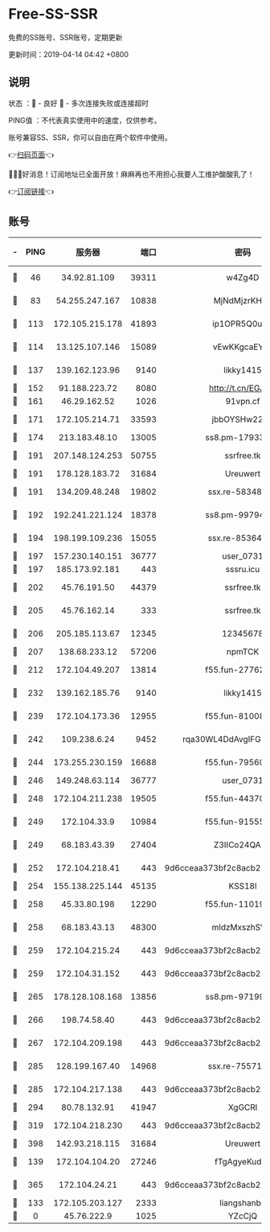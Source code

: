 # Free-SS-SSR

免费的SS账号、SSR账号，定期更新

更新时间：2019-04-14 04:42 +0800

## 说明

状态     ：🙂 - 良好 🙁 - 多次连接失败或连接超时

PING值   ：不代表真实使用中的速度，仅供参考。

账号兼容SS、SSR，你可以自由在两个软件中使用。

👉[扫码页面](https://liesauer.github.io/Free-SS-SSR/)👈

🎉🎉🎉好消息！订阅地址已全面开放！麻麻再也不用担心我要人工维护酸酸乳了！

👉[订阅链接](https://www.liesauer.net/yogurt/subscribe?ACCESS_TOKEN=DAYxR3mMaZAsaqUb)👈

## 账号

|-|PING|服务器|端口|密码|加密方式|区域|
|:----:|:----:|:-----:|-----:|:----:|:----:|:----:|
|🙂|46|34.92.81.109|39311|w4Zg4D|chacha20-ietf|US|
|🙂|83|54.255.247.167|10838|MjNdMjzrKHKL|aes-256-cfb|SG|
|🙂|113|172.105.215.178|41893|ip1OPR5Q0uNu|aes-256-cfb|JP|
|🙂|114|13.125.107.146|15089|vEwKKgcaEYuy|aes-256-cfb|KR|
|🙂|137|139.162.123.96|9140|likky1415|aes-256-cfb|JP|
|🙂|152|91.188.223.72|8080|http://t.cn/EGJIyrl|rc4-md5|RU|
|🙂|161|46.29.162.52|1026|91vpn.cf|rc4-md5|RU|
|🙂|171|172.105.214.71|33593|jbbOYSHw2276|aes-256-cfb|JP|
|🙂|174|213.183.48.10|13005|ss8.pm-17933646|rc4-md5|RU|
|🙂|191|207.148.124.253|50755|ssrfree.tk|aes-256-cfb|SG|
|🙂|191|178.128.183.72|31684|Ureuwert|chacha20|US|
|🙂|191|134.209.48.248|19802|ssx.re-58348307|aes-256-cfb|US|
|🙂|192|192.241.221.124|18378|ss8.pm-99794211|aes-256-cfb|US|
|🙂|194|198.199.109.236|15055|ssx.re-85364694|aes-256-cfb|US|
|🙂|197|157.230.140.151|36777|user_0731|chacha20|US|
|🙂|197|185.173.92.181|443|sssru.icu|rc4-md5|RU|
|🙂|202|45.76.191.50|44379|ssrfree.tk|aes-256-cfb|SG|
|🙂|205|45.76.162.14|333|ssrfree.tk|aes-256-cfb|SG|
|🙂|206|205.185.113.67|12345|12345678|aes-256-cfb|US|
|🙂|207|138.68.233.12|57206|npmTCK|rc4-md5|US|
|🙂|212|172.104.49.207|13814|f55.fun-27762527|aes-256-cfb|SG|
|🙂|232|139.162.185.76|9140|likky1415|aes-256-cfb|DE|
|🙂|239|172.104.173.36|12955|f55.fun-81008774|aes-256-cfb|SG|
|🙂|242|109.238.6.24|9452|rqa30WL4DdAvgIFG6Fs3znzTa|aes-256-cfb|FR|
|🙂|244|173.255.230.159|16688|f55.fun-79560972|aes-256-cfb|US|
|🙂|246|149.248.63.114|36777|user_0731|chacha20|CA|
|🙂|248|172.104.211.238|19505|f55.fun-44370256|aes-256-cfb|US|
|🙂|249|172.104.33.9|10984|f55.fun-91555287|aes-256-cfb|SG|
|🙂|249|68.183.43.39|27404|Z3IICo24QAHu|aes-256-cfb|GB|
|🙂|252|172.104.218.41|443|9d6cceaa373bf2c8acb22e60b6a58be6|aes-256-cfb|US|
|🙂|254|155.138.225.144|45135|KSS18l|rc4-md5|US|
|🙂|258|45.33.80.198|12290|f55.fun-11019774|aes-256-cfb|US|
|🙂|258|68.183.43.13|48300|mldzMxszhSW8|aes-256-cfb|GB|
|🙂|259|172.104.215.24|443|9d6cceaa373bf2c8acb22e60b6a58be6|aes-256-cfb|US|
|🙂|259|172.104.31.152|443|9d6cceaa373bf2c8acb22e60b6a58be6|aes-256-cfb|US|
|🙂|265|178.128.108.168|13856|ss8.pm-97199813|aes-256-cfb|SG|
|🙂|266|198.74.58.40|443|9d6cceaa373bf2c8acb22e60b6a58be6|aes-256-cfb|US|
|🙂|267|172.104.209.198|443|9d6cceaa373bf2c8acb22e60b6a58be6|aes-256-cfb|US|
|🙂|285|128.199.167.40|14968|ssx.re-75571963|aes-256-cfb|SG|
|🙂|285|172.104.217.138|443|9d6cceaa373bf2c8acb22e60b6a58be6|aes-256-cfb|US|
|🙂|294|80.78.132.91|41947|XgGCRl|rc4-md5|DE|
|🙂|319|172.104.218.230|443|9d6cceaa373bf2c8acb22e60b6a58be6|aes-256-cfb|US|
|🙂|398|142.93.218.115|31684|Ureuwert|chacha20|IN|
|🙂|139|172.104.104.20|27246|fTgAgyeKudhk|aes-256-cfb|JP|
|🙂|365|172.104.24.21|443|9d6cceaa373bf2c8acb22e60b6a58be6|aes-256-cfb|US|
|🙁|133|172.105.203.127|2333|liangshanbo|chacha20|JP|
|🙁|0|45.76.222.9|1025|YZcCjQ|rc4-md5|JP|

